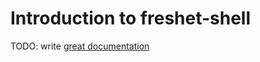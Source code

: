 # Introduction to freshet-shell

TODO: write [great documentation](http://jacobian.org/writing/what-to-write/)
